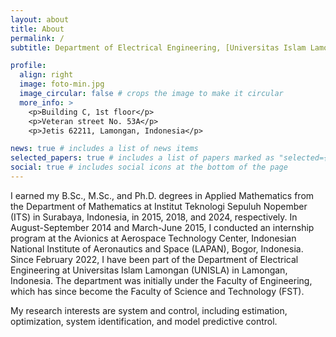 ```yaml
---
layout: about
title: About
permalink: /
subtitle: Department of Electrical Engineering, [Universitas Islam Lamongan](https://unisla.ac.id/).

profile:
  align: right
  image: foto-min.jpg
  image_circular: false # crops the image to make it circular
  more_info: >
    <p>Building C, 1st floor</p>
    <p>Veteran street No. 53A</p>
    <p>Jetis 62211, Lamongan, Indonesia</p>

news: true # includes a list of news items
selected_papers: true # includes a list of papers marked as "selected={true}"
social: true # includes social icons at the bottom of the page
---
```


I earned my B.Sc., M.Sc., and Ph.D. degrees in Applied Mathematics from the Department of Mathematics at Institut Teknologi Sepuluh Nopember (ITS) in Surabaya, Indonesia, in 2015, 2018, and 2024, respectively. In August-September 2014 and March-June 2015, I conducted an internship program at the Avionics at Aerospace Technology Center, Indonesian National Institute of Aeronautics and Space (LAPAN), Bogor, Indonesia. Since February 2022, I have been part of the Department of Electrical Engineering at Universitas Islam Lamongan (UNISLA) in Lamongan, Indonesia. The department was initially under the Faculty of Engineering, which has since become the Faculty of Science and Technology (FST).

My research interests are system and control, including estimation, optimization, system identification, and model predictive control.
